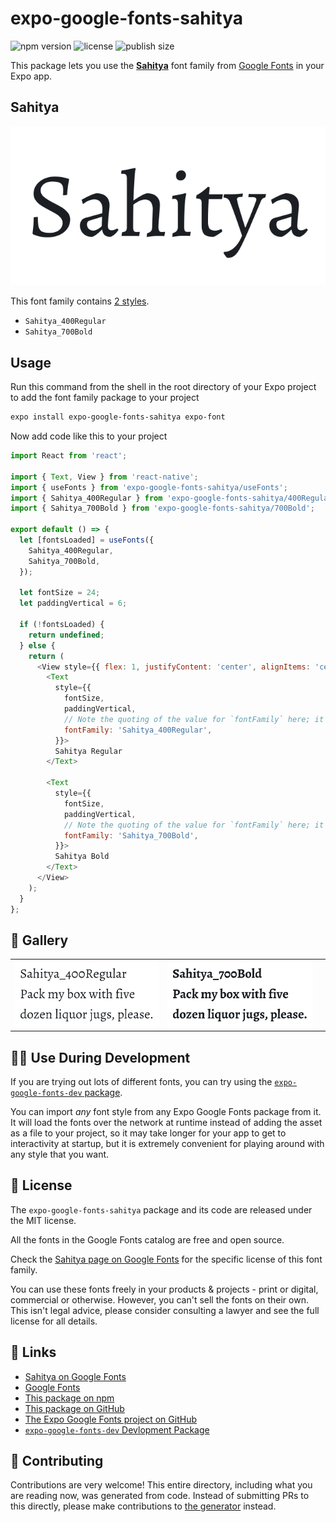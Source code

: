 # expo-google-fonts-sahitya

![npm version](https://flat.badgen.net/npm/v/expo-google-fonts-sahitya)
![license](https://flat.badgen.net/github/license/expo/google-fonts)
![publish size](https://flat.badgen.net/packagephobia/install/expo-google-fonts-sahitya)

This package lets you use the [**Sahitya**](https://fonts.google.com/specimen/Sahitya) font family from [Google Fonts](https://fonts.google.com/) in your Expo app.

## Sahitya

![Sahitya](./font-family.png)

This font family contains [2 styles](#-gallery).

- `Sahitya_400Regular`
- `Sahitya_700Bold`

## Usage

Run this command from the shell in the root directory of your Expo project to add the font family package to your project
```sh
expo install expo-google-fonts-sahitya expo-font
```

Now add code like this to your project
```js
import React from 'react';

import { Text, View } from 'react-native';
import { useFonts } from 'expo-google-fonts-sahitya/useFonts';
import { Sahitya_400Regular } from 'expo-google-fonts-sahitya/400Regular';
import { Sahitya_700Bold } from 'expo-google-fonts-sahitya/700Bold';

export default () => {
  let [fontsLoaded] = useFonts({
    Sahitya_400Regular,
    Sahitya_700Bold,
  });

  let fontSize = 24;
  let paddingVertical = 6;

  if (!fontsLoaded) {
    return undefined;
  } else {
    return (
      <View style={{ flex: 1, justifyContent: 'center', alignItems: 'center' }}>
        <Text
          style={{
            fontSize,
            paddingVertical,
            // Note the quoting of the value for `fontFamily` here; it expects a string!
            fontFamily: 'Sahitya_400Regular',
          }}>
          Sahitya Regular
        </Text>

        <Text
          style={{
            fontSize,
            paddingVertical,
            // Note the quoting of the value for `fontFamily` here; it expects a string!
            fontFamily: 'Sahitya_700Bold',
          }}>
          Sahitya Bold
        </Text>
      </View>
    );
  }
};

```

## 🔡 Gallery


||||
|-|-|-|
|![Sahitya_400Regular](.//400Regular/Sahitya_400Regular.ttf.png)|![Sahitya_700Bold](.//700Bold/Sahitya_700Bold.ttf.png)|||


## 👩‍💻 Use During Development

If you are trying out lots of different fonts, you can try using the [`expo-google-fonts-dev` package](https://github.com/freeboub/google-fonts/tree/master/font-packages/dev#readme).

You can import *any* font style from any Expo Google Fonts package from it. It will load the fonts
over the network at runtime instead of adding the asset as a file to your project, so it may take longer
for your app to get to interactivity at startup, but it is extremely convenient
for playing around with any style that you want.

## 📖 License

The `expo-google-fonts-sahitya` package and its code are released under the MIT license.

All the fonts in the Google Fonts catalog are free and open source.

Check the [Sahitya page on Google Fonts](https://fonts.google.com/specimen/Sahitya) for the specific license of this font family.

You can use these fonts freely in your products & projects - print or digital, commercial or otherwise. However, you can't sell the fonts on their own. This isn't legal advice, please consider consulting a lawyer and see the full license for all details.

## 🔗 Links

- [Sahitya on Google Fonts](https://fonts.google.com/specimen/Sahitya)
- [Google Fonts](https://fonts.google.com/)
- [This package on npm](https://www.npmjs.com/package/expo-google-fonts-sahitya)
- [This package on GitHub](https://github.com/freeboub/google-fonts/tree/master/font-packages/sahitya)
- [The Expo Google Fonts project on GitHub](https://github.com/freeboub/google-fonts)
- [`expo-google-fonts-dev` Devlopment Package](https://github.com/freeboub/google-fonts/tree/master/font-packages/dev)

## 🤝 Contributing

Contributions are very welcome! This entire directory, including what you are reading now, was generated from code. Instead of submitting PRs to this directly, please make contributions to [the generator](https://github.com/freeboub/google-fonts/tree/master/packages/generator) instead.
